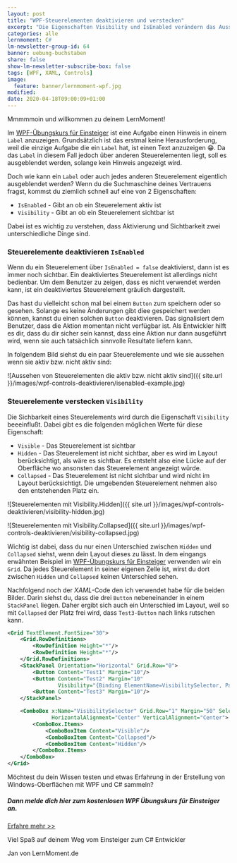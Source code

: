 ```yaml
---
layout: post
title: "WPF-Steuerelementen deaktivieren und verstecken"
excerpt: "Die Eigenschaften Visibility und IsEnabled verändern das Aussehen und Verhalten eines Controls."
categories: alle
lernmoment: C#
lm-newsletter-group-id: 64
banner: uebung-buchstaben
share: false
show-lm-newsletter-subscribe-box: false
tags: [WPF, XAML, Controls]
image:
  feature: banner/lernmoment-wpf.jpg
modified:
date: 2020-04-18T09:00:09+01:00
---
```


Mmmmmoin und willkommen zu deinem LernMoment!

Im [WPF-Übungskurs für Einsteiger](/lernmail-kurse/wpf-tictactoe-fuer-einsteiger/) ist eine Aufgabe einen Hinweis in einem `Label` anzuzeigen. Grundsätzlich ist das erstmal keine Herausforderung, weil die einzige Aufgabe die ein `Label` hat, ist einen Text anzuzeigen 😁. Da das `Label` in diesem Fall jedoch über anderen Steuerelementen liegt, soll es ausgeblendet werden, solange kein Hinweis angezeigt wird.

Doch wie kann ein `Label` oder auch jedes anderen Steuerelement eigentlich ausgeblendet werden? Wenn du die Suchmaschine deines Vertrauens fragst, kommst du ziemlich schnell auf eine von 2 Eigenschaften:
 - `IsEnabled` - Gibt an ob ein Steuerelement aktiv ist
 - `Visibility` - Gibt an ob ein Steuerelement sichtbar ist

Dabei ist es wichtig zu verstehen, dass Aktivierung und Sichtbarkeit zwei unterschiedliche Dinge sind.

### Steuerelemente deaktivieren `IsEnabled`
Wenn du ein Steuerelement über `IsEnabled = false` deaktivierst, dann ist es immer noch sichtbar. Ein deaktiviertes Steuerelement ist allerdings nicht bedienbar. Um dem Benutzer zu zeigen, dass es nicht verwendet werden kann, ist ein deaktiviertes Steuerelement gräulich dargestellt.

Das hast du vielleicht schon mal bei einem `Button` zum speichern oder so gesehen. Solange es keine Änderungen gibt diee gespeichert werden können, kannst du einen solchen `Button` deaktivieren. Das signalisiert dem Benutzer, dass die Aktion momentan nicht verfügbar ist. Als Entwickler hilft es dir, dass du dir sicher sein kannst, dass eine Aktion nur dann ausgeführt wird, wenn sie auch tatsächlich sinnvolle Resultate liefern kann.

In folgendem Bild siehst du ein paar Steuerelemente und wie sie aussehen wenn sie aktiv bzw. nicht aktiv sind:

![Aussehen von Steuerelementen die aktiv bzw. nicht aktiv sind]({{ site.url }}/images/wpf-controls-deaktivieren/isenabled-example.jpg)

### Steuerelemente verstecken `Visibility`
Die Sichbarkeit eines Steuerelements wird durch die Eigenschaft `Visibility` beeeinflußt. Dabei gibt es die folgenden möglichen Werte für diese Eigenschaft:
 - `Visible` - Das Steuerelement ist sichtbar
 - `Hidden` - Das Steuerelement ist nicht sichtbar, aber es wird im Layout berücksichtigt, als wäre es sichtbar. Es entsteht also eine Lücke auf der Oberfläche wo ansonsten das Steuerelement angezeigt würde.
 - `Collapsed` - Das Steuerelement ist nicht sichtbar und wird nicht im Layout berücksichtigt. Die umgebenden Steuerelement nehmen also den entstehenden Platz ein.

![Steuerelementen mit Visibility.Hidden]({{ site.url }}/images/wpf-controls-deaktivieren/visibility-hidden.jpg)

![Steuerelementen mit Visibility.Collapsed]({{ site.url }}/images/wpf-controls-deaktivieren/visibility-collapsed.jpg)

Wichtig ist dabei, dass du nur einen Unterschied zwischen `Hidden` und `Collapsed` siehst, wenn dein Layout dieses zu lässt. In dem eingangs erwähnten Beispiel im [WPF-Übungskurs für Einsteiger](/lernmail-kurse/wpf-tictactoe-fuer-einsteiger/) verwenden wir ein `Grid`. Da jedes Steuerelement in seiner eigenen Zelle ist, wirst du dort zwischen `Hidden` und `Collapsed` keinen Unterschied sehen.

Nachfolgend noch der *XAML*-Code den ich verwendet habe für die beiden Bilder. Darin siehst du, dass die drei `Button` nebeneinander in einem `StackPanel` liegen. Daher ergibt sich auch ein Unterschied im Layout, weil so mit `Collapsed` der Platz frei wird, dass `Test3-Button` nach links rutschen kann.

```xml
<Grid TextElement.FontSize="30">
    <Grid.RowDefinitions>
        <RowDefinition Height="*"/>
        <RowDefinition Height="*"/>
    </Grid.RowDefinitions>
    <StackPanel Orientation="Horizontal" Grid.Row="0">
        <Button Content="Test1" Margin="10"/>
        <Button Content="Test2" Margin="10" 
                Visibility="{Binding ElementName=VisibilitySelector, Path=SelectedValue.Content}"/>
        <Button Content="Test3" Margin="10"/>
    </StackPanel>

    <ComboBox x:Name="VisibilitySelector" Grid.Row="1" Margin="50" SelectedIndex="0" 
              HorizontalAlignment="Center" VerticalAlignment="Center">
        <ComboBox.Items>
            <ComboBoxItem Content="Visible"/>
            <ComboBoxItem Content="Collapsed"/>
            <ComboBoxItem Content="Hidden"/>
        </ComboBox.Items>
    </ComboBox>
</Grid>
```

Möchtest du dein Wissen testen und etwas Erfahrung in der Erstellung von Windows-Oberflächen mit WPF und C# sammeln?

<div class="subscribe-notice">
<h5>Dann melde dich hier zum kostenlosen WPF Übungskurs für Einsteiger an.</h5>
<a markdown="0" href="{{ site.url }}/lernmail-kurse/wpf-tictactoe-fuer-einsteiger/" class="notice-button">Erfahre mehr >></a>
</div>

Viel Spaß auf deinem Weg vom Einsteiger zum C# Entwickler

Jan von LernMoment.de

